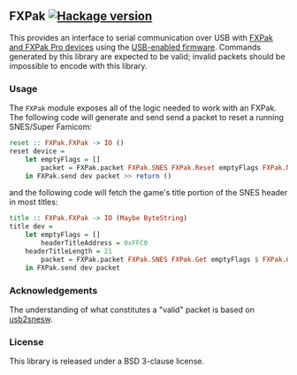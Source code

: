 ## FXPak [![Hackage version](https://img.shields.io/hackage/v/fxpak.svg?label=Hackage)](https://hackage.haskell.org/package/fxpak)

This provides an interface to serial communication over USB with [FXPak and
FXPak Pro devices][intro0-fxpak-pro] using the [USB-enabled
firmware][intro1-usb-firmware].  Commands generated by this library are
expected to be valid; invalid packets should be impossible to encode with this
library.

### Usage

The `FXPak` module exposes all of the logic needed to work with an FXPak.  The
following code will generate and send send a packet to reset a running
SNES/Super Famicom:

```haskell
reset :: FXPak.FXPak -> IO ()
reset device =
    let emptyFlags = []
        packet = FXPak.packet FXPak.SNES FXPak.Reset emptyFlags FXPak.None
    in FXPak.send dev packet >> return ()
```

and the following code will fetch the game's title portion of the SNES header
in most titles:

```haskell
title :: FXPak.FXPak -> IO (Maybe ByteString)
title dev =
    let emptyFlags = []
        headerTitleAddress = 0xFFC0
	headerTitleLength = 21
        packet = FXPak.packet FXPak.SNES FXPak.Get emptyFlags $ FXPak.GetBytes $ FXPak.AddressGet headerTitleAddress headerTitleLength
    in FXPak.send dev packet
```

### Acknowledgements

The understanding of what constitutes a "valid" packet is based on
[usb2snesw][acknowledgements0-usb2snesw].

### License

This library is released under a BSD 3-clause license.

[intro0-fxpak-pro]:https://krikzz.com/store/home/54-fxpak-pro.html
[intro1-usb-firmware]:https://github.com/RedGuyyyy/sd2snes
[acknowledgements0-usb2snesw]:https://github.com/RedGuyyyy/usb2snesw

